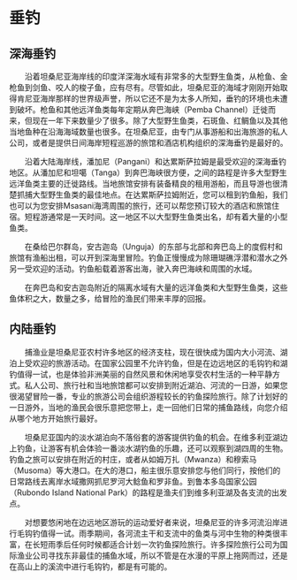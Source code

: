 # 垂钓
## 深海垂钓
　　沿着坦桑尼亚海岸线的印度洋深海水域有非常多的大型野生鱼类，从枪鱼、金枪鱼到剑鱼、咬人的梭子鱼，应有尽有。尽管如此，坦桑尼亚的海域才刚刚开始取得肯尼亚海岸那样的世界级声誉，所以它还不是为太多人所知，垂钓的环境也未遭到破坏。枪鱼和其他远洋鱼类每年定期从奔巴海峡（Pemba Channel）迁徙而来，但现在一年下来数量少了很多。除了大型野生鱼类，石斑鱼、红鲷鱼以及其他当地鱼种在沿海海域数量也很多。在坦桑尼亚，由专门从事游船和出海旅游的私人公司，或者是提供日间海岸短程巡游的旅馆和酒店机构组织的深海垂钓是最好的。

　　沿着大陆海岸线，潘加尼（Pangani）和达累斯萨拉姆是最受欢迎的深海垂钓地区。从潘加尼和坦噶（Tanga）到奔巴海峡很方便，之间的路程是许多大型野生远洋鱼类主要的迁徙路线。当地旅馆安排有装备精良的租用游船，而且导游也很清楚抓捕大型野生鱼类的最佳地点。在达累斯萨拉姆附近，您可以租到钓鱼船，我们也可以为您安排Msasani海湾周围的旅行，还可以帮您预订较大的酒店和旅馆住宿。短程游通常是一天时间。这一地区不以大型野生鱼类出名，却有着大量的小型鱼类。

　　在桑给巴尔群岛，安古迦岛（Unguja）的东部与北部和奔巴岛上的度假村和旅馆有渔船出租，可以开到深海里冒险。钓鱼正慢慢成为除珊瑚礁浮潜和潜水之外另一受欢迎的活动。钓鱼船载着游客出海，驶入奔巴海峡和周围的水域。

　　在奔巴岛和安古迦岛附近的隔离水域有大量的远洋鱼类和大型野生鱼类，这些鱼体积之大，数量之多，给冒险的渔民们带来丰厚的回报。

## 内陆垂钓
　　捕渔业是坦桑尼亚农村许多地区的经济支柱，现在很快成为国内大小河流、湖泊上受欢迎的旅游活动。在国家公园里不允许钓鱼，但是在边远地区的毛钩钓和湖钓值得一试，也是体验非洲美丽的自然风景和休闲地享受农村生活的一种平静方式。私人公司、旅行社和当地旅馆都可以安排到附近湖泊、河流的一日游，如果您很渴望冒险一番，专业的旅游公司会组织游程较长的钓鱼探险旅行。除了计划好的一日游外，当地的渔民会很乐意把您带上，走一回他们日常的捕鱼路线，向您介绍从哪个地方开始旅行最好。

　　坦桑尼亚国内的淡水湖泊向不落俗套的游客提供钓鱼的机会。在维多利亚湖边上钓鱼，让游客有机会体验一番淡水湖钓鱼的乐趣，还可以观察到湖四周的生物。钓鱼之旅可以安排在附近的村庄，或者从如姆万扎（Mwanza）和穆索马（Musoma）等大港口。在大的港口，船主很乐意安排您与他们同行，按他们的日常路线去离岸水域撒网抓尼罗河大鲶鱼和罗非鱼。到鲁本多岛国家公园（Rubondo Island National Park）的路程是渔夫们到维多利亚湖及各支流的出发点。

　　对想要悠闲地在边远地区游玩的运动爱好者来说，坦桑尼亚的许多河流沿岸进行毛钩钓值得一试。雨季期间，各河流主干和支流中的鱼类与河中生物的种类很丰富，在长短雨季后任何时候都适合计划一次钓鱼探险旅行。许多探险旅行公司为国际渔业公司寻找东非最佳的捕鱼水域，所以不管是在水漫的平原上拖网而过，还是在高山上的溪流中进行毛钩钓，都是有可能的。